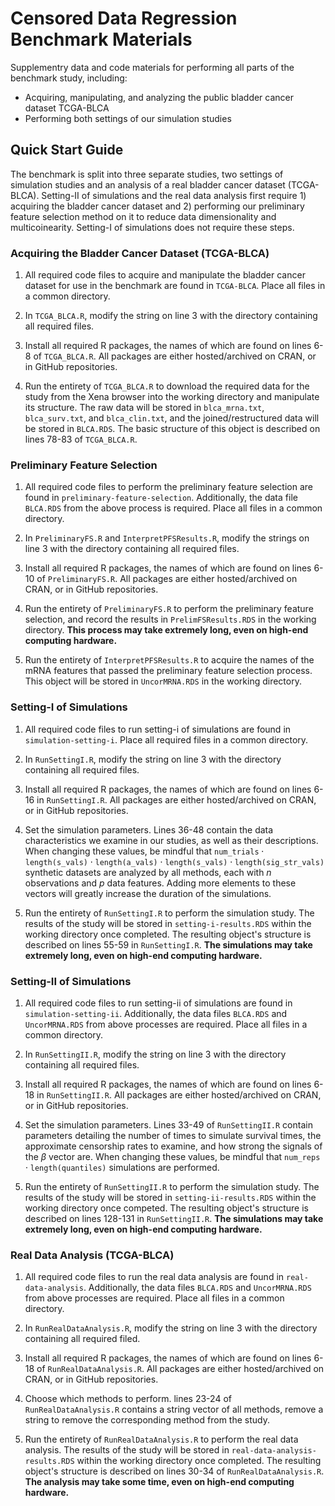 # Censored Data Regression Benchmark Materials

Supplementry data and code materials for performing all parts of the benchmark study, including:

- Acquiring, manipulating, and analyzing the public bladder cancer dataset TCGA-BLCA
- Performing both settings of our simulation studies

## Quick Start Guide

The benchmark is split into three separate studies, two settings of simulation studies and an analysis of a real bladder cancer dataset (TCGA-BLCA). Setting-II of simulations and the real data analysis first require 1) acquiring the bladder cancer dataset and 2) performing our preliminary feature selection method on it to reduce data dimensionality and multicoinearity. Setting-I of simulations does not require these steps.

### Acquiring the Bladder Cancer Dataset (TCGA-BLCA)

1. All required code files to acquire and manipulate the bladder cancer dataset for use in the benchmark are found in `TCGA-BLCA`. Place all files in a common directory.

2. In `TCGA_BLCA.R`, modify the string on line 3 with the directory containing all required files.

3. Install all required R packages, the names of which are found on lines 6-8 of `TCGA_BLCA.R`. All packages are either hosted/archived on CRAN, or in GitHub repositories.

4. Run the entirety of `TCGA_BLCA.R` to download the required data for the study from the Xena browser into the working directory and manipulate its structure. The raw data will be stored in `blca_mrna.txt`, `blca_surv.txt`, and `blca_clin.txt`, and the joined/restructured data will be stored in `BLCA.RDS`. The basic structure of this object is described on lines 78-83 of `TCGA_BLCA.R`.

### Preliminary Feature Selection

1. All required code files to perform the preliminary feature selection are found in `preliminary-feature-selection`. Additionally, the data file `BLCA.RDS` from the above process is required. Place all files in a common directory.

2. In `PreliminaryFS.R` and `InterpretPFSResults.R`, modify the strings on line 3 with the directory containing all required files.

3. Install all required R packages, the names of which are found on lines 6-10 of `PreliminaryFS.R`. All packages are either hosted/archived on CRAN, or in GitHub repositories.

4. Run the entirety of `PreliminaryFS.R` to perform the preliminary feature selection, and record the results in `PrelimFSResults.RDS` in the working directory. **This process may take extremely long, even on high-end computing hardware.**

5. Run the entirety of `InterpretPFSResults.R` to acquire the names of the mRNA features that passed the preliminary feature selection process. This object will be stored in `UncorMRNA.RDS` in the working directory.

### Setting-I of Simulations

1. All required code files to run setting-i of simulations are found in `simulation-setting-i`. Place all required files in a common directory.

2. In `RunSettingI.R`, modify the string on line 3 with the directory containing all required files.

3. Install all required R packages, the names of which are found on lines 6-16 in `RunSettingI.R`. All packages are either hosted/archived on CRAN, or in GitHub repositories.

4. Set the simulation parameters. Lines 36-48 contain the data characteristics we examine in our studies, as well as their descriptions. When changing these values, be mindful that $\texttt{num\_trials}\cdot\texttt{length(s\_vals)}\cdot\texttt{length(a\_vals)}\cdot\texttt{length(s\_vals)}\cdot\texttt{length(sig\_str\_vals)}$ synthetic datasets are analyzed by all methods, each with $n$ observations and $p$ data features. Adding more elements to these vectors will greatly increase the duration of the simulations.

5. Run the entirety of `RunSettingI.R` to perform the simulation study. The results of the study will be stored in `setting-i-results.RDS` within the working directory once completed. The resulting object's structure is described on lines 55-59 in `RunSettingI.R`. **The simulations may take extremely long, even on high-end computing hardware.**

### Setting-II of Simulations

1. All required code files to run setting-ii of simulations are found in `simulation-setting-ii`. Additionally, the data files `BLCA.RDS` and `UncorMRNA.RDS` from above processes are required. Place all files in a common directory.

2. In `RunSettingII.R`, modify the string on line 3 with the directory containing all required files.

3. Install all required R packages, the names of which are found on lines 6-18 in `RunSettingII.R`. All packages are either hosted/archived on CRAN, or in GitHub repositories.

4. Set the simulation parameters. Lines 33-49 of `RunSettingII.R` contain parameters detailing the number of times to simulate survival times, the approximate censorship rates to examine, and how strong the signals of the $\beta$ vector are. When changing these values, be mindful that $\texttt{num\_reps}\cdot\texttt{length(quantiles)}$ simulations are performed.

5. Run the entirety of `RunSettingII.R` to perform the simulation study. The results of the study will be stored in `setting-ii-results.RDS` within the working directory once competed. The resulting object's structure is described on lines 128-131 in `RunSettingII.R`. **The simulations may take extremely long, even on high-end computing hardware.**

### Real Data Analysis (TCGA-BLCA)

1. All required code files to run the real data analysis are found in `real-data-analysis`. Additionally, the data files `BLCA.RDS` and `UncorMRNA.RDS` from above processes are required. Place all files in a common directory.

2. In `RunRealDataAnalysis.R`, modify the string on line 3 with the directory containing all required filed.

3. Install all required R packages, the names of which are found on lines 6-18 of `RunRealDataAnalysis.R`. All packages are either hosted/archived on CRAN, or in GitHub repositories.

4. Choose which methods to perform. lines 23-24 of `RunRealDataAnalysis.R` contains a string vector of all methods, remove a string to remove the corresponding method from the study.

5. Run the entirety of `RunRealDataAnalysis.R` to perform the real data analysis. The results of the study will be stored in `real-data-analysis-results.RDS` within the working directory once completed. The resulting object's structure is described on lines 30-34 of `RunRealDataAnalysis.R`. **The analysis may take some time, even on high-end computing hardware.**
